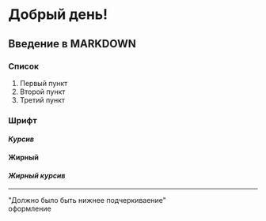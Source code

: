 # Добрый день!

## Введение в MARKDOWN
### Список 
1. Первый пункт
2. Второй пункт
3. Третий пункт
### Шрифт 
#### *Курсив*  
#### **Жирный**  
#### ***Жирный курсив***
-----
"Должно было быть нижнее подчеркиваение"  
оформление